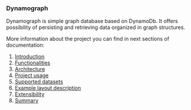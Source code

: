 ### Dynamograph

Dynamograph is simple graph database based on DynamoDb.
It offers possibility of persisting and retrieving data organized in graph structures.

More information about the project you can find in next sections of documentation:

1. [Introduction](docs/readme.md)
1. [Functionalities](docs/Functionalities.md)
1. [Architecture](docs/Architecture.md)
1. [Project usage](docs/Usage.md)
1. [Supported datasets](docs/Datasets.md)
1. [Example layout description](docs/GoTableLayout.md)
1. [Extensibility](docs/Extensibility.md)
1. [Summary](docs/Summary.md)
